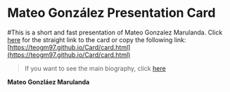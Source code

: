 # Mateo González Presentation Card

#This is a short and fast presentation of Mateo Gonzalez Marulanda. Click [here](https://teogm97.github.io/Card/card.html
) for the straight link to the card or copy the following link:
[https://teogm97.github.io/Card/card.html](https://teogm97.github.io/Card/card.html)

> If you want to see the main biography, click [here]()

**Mateo Gonzláez Marulanda**

